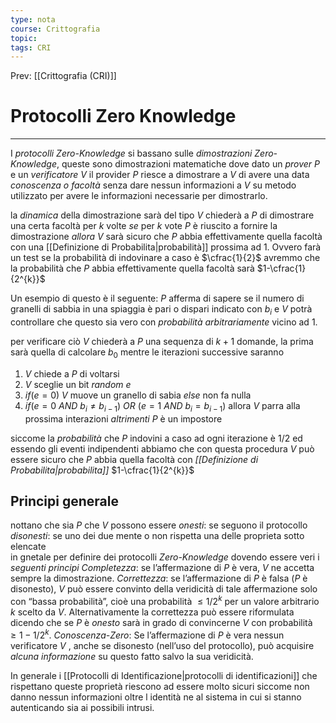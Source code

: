 ```yaml
---
type: nota
course: Crittografia
topic: 
tags: CRI
---
```


Prev: [[Crittografia (CRI)]]

# Protocolli Zero Knowledge
---
I _protocolli Zero-Knowledge_ si bassano sulle _dimostrazioni Zero-Knowledge_, queste sono dimostrazioni matematiche dove dato un _prover_ $P$ e  un _verificatore_ $V$ il provider $P$ riesce a dimostrare a $V$ di avere una data _conoscenza o facoltà_ senza dare nessun informazioni a $V$ su metodo utilizzato per avere le informazioni necessarie per dimostrarlo.

la _dinamica_ della dimostrazione sarà del tipo
$V$ chiederà a $P$ di dimostrare una certa facoltà per $k$ volte _se_ per $k$ vote $P$ è riuscito a fornire la dimostrazione _allora_ $V$ sarà sicuro che $P$ abbia effettivamente quella facoltà con una [[Definizione di Probabilita|probabilità]] prossima ad 1. Ovvero farà un test se la probabilità di indovinare a caso è $\cfrac{1}{2}$ avremmo che la probabilità che $P$ abbia effettivamente quella facoltà sarà $1-\cfrac{1}{2^{k}}$  

Un esempio di questo è il seguente:
$P$ afferma di sapere se il numero di granelli di sabbia in una spiaggia è pari o dispari indicato con $b_{i}$ e $V$ potrà controllare che questo sia vero con _probabilità arbitrariamente_ vicino ad $1$.

per verificare ciò $V$ chiederà a $P$ una sequenza di $k+1$ domande, la prima sarà quella di calcolare $b_{0}$  mentre le iterazioni successive saranno
1. $V$ chiede a $P$ di voltarsi
2. $V$ sceglie un bit _random_ $e$ 
3. $if(e=0)$ $V$ muove un granello di sabia _else_ non fa nulla 
4. $if(e=0 \ AND\  b_{i}\not = b_{i-1}) \ OR \ (e=1 \ AND\  b_{i}= b_{i-1})$ allora $V$ parra alla prossima interazioni _altrimenti_ $P$ è un impostore

siccome la _probabilità_ che $P$ indovini a caso ad ogni iterazione è $1/2$  ed essendo gli eventi indipendenti abbiamo che con questa procedura $V$ può essere sicuro che $P$ abbia quella facoltà con _[[Definizione di Probabilita|probabilita]]_ $1-\cfrac{1}{2^{k}}$ 
 

## Principi generale
nottano che sia $P$ che $V$ possono essere 
_onesti_: se seguono il protocollo
_disonesti_: se uno dei due mente o non rispetta una delle proprieta sotto elencate  
in gnetale per definire dei protocolli _Zero-Knowledge_ dovendo essere veri i _seguenti principi_ 
_Completezza_:
	se l’affermazione di $P$ è vera, $V$ ne accetta sempre la dimostrazione. 
_Correttezza_: 
	se l’affermazione di $P$ è falsa ($P$ è disonesto), $V$ può essere convinto della veridicità di tale affermazione solo con “bassa probabilità”, cioè una probabilità $\leq 1/2^{k}$ per un valore arbitrario $k$ scelto da $V$.
	Alternativamente la correttezza può essere riformulata dicendo che se $P$ è _onesto_ sarà in grado di convincerne $V$ con probabilità $\geq 1 − 1/2^{k}$. 
_Conoscenza-Zero_: 
	Se l’affermazione di $P$ è vera nessun verificatore $V$ , anche se disonesto (nell’uso del protocollo), può acquisire _alcuna informazione_ su questo fatto salvo la sua veridicità.


In generale i [[Protocolli di Identificazione|protocolli di identificazioni]] che rispettano queste proprietà riescono ad essere molto sicuri siccome non danno nessun informazioni oltre l identità ne al sistema in cui si stanno autenticando sia ai possibili intrusi.
